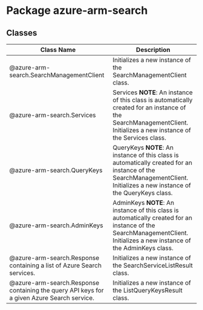 # Package azure-arm-search
## Classes
| Class Name | Description |
|---|---|
| @azure-arm-search.SearchManagementClient |Initializes a new instance of the SearchManagementClient class.|
| @azure-arm-search.Services |Services __NOTE__: An instance of this class is automatically created for an instance of the SearchManagementClient. Initializes a new instance of the Services class.|
| @azure-arm-search.QueryKeys |QueryKeys __NOTE__: An instance of this class is automatically created for an instance of the SearchManagementClient. Initializes a new instance of the QueryKeys class.|
| @azure-arm-search.AdminKeys |AdminKeys __NOTE__: An instance of this class is automatically created for an instance of the SearchManagementClient. Initializes a new instance of the AdminKeys class.|
| @azure-arm-search.Response containing a list of Azure Search services. |Initializes a new instance of the SearchServiceListResult class.|
| @azure-arm-search.Response containing the query API keys for a given Azure Search service. |Initializes a new instance of the ListQueryKeysResult class.|
